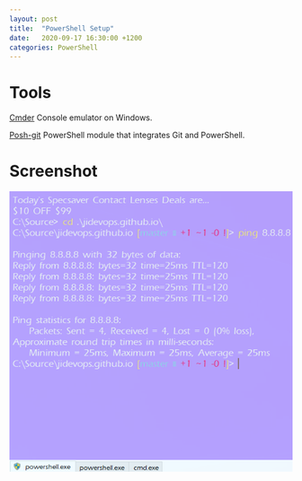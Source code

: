 ```yaml
---
layout: post
title:  "PowerShell Setup"
date:   2020-09-17 16:30:00 +1200
categories: PowerShell
---
```


# Tools

[Cmder](https://cmder.net/)
Console emulator on Windows.

[Posh-git](https://github.com/dahlbyk/posh-git) PowerShell module that integrates Git and PowerShell.

# Screenshot

![My helpful screenshot](/assets/PowerShell-Setup.PNG)
